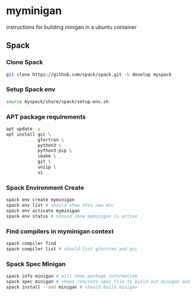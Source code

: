 # myminigan
instructions for building minigan in a ubuntu container

## Spack
### Clone Spack
```sh
git clone https://github.com/spack/spack.git -b develop myspack
```

### Setup Spack env
```sh
source myspack/share/spack/setup-env.sh
```

### APT package requirements
```sh
apt update -y
apt install gcc \
            gfortran \
            python3 \
            python3-pip \
            cmake \
            git \
            unzip \
            vi
```

### Spack Environment Create
```sh
spack env create myminigan
spack env list # should show this new env
spack env activate myminigan
spack env status # should show myminigan is active
```

### Find compilers in myminigan context
```sh
spack compiler find
spack compiler list # should list gfortran and gcc
```

### Spack Spec Minigan
```sh
spack info minigan # will show package information
spack spec minigan # shows concrete spec file to build out minigan and its tpls
spack install --add minigan # should build minigan
```

